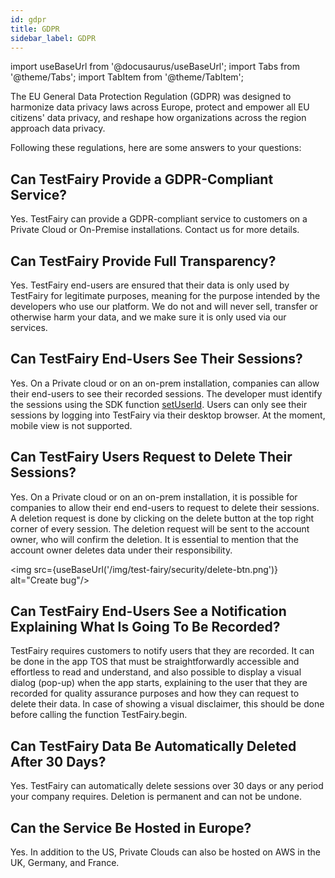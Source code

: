```yaml
---
id: gdpr
title: GDPR
sidebar_label: GDPR
---
```


import useBaseUrl from '@docusaurus/useBaseUrl';
import Tabs from '@theme/Tabs';
import TabItem from '@theme/TabItem';

The EU General Data Protection Regulation (GDPR) was designed to harmonize data privacy laws across Europe, protect and empower all EU citizens' data privacy, and reshape how organizations across the region approach data privacy.

Following these regulations, here are some answers to your questions:

## Can TestFairy Provide a GDPR-Compliant Service?

Yes. TestFairy can provide a GDPR-compliant service to customers on a Private Cloud or On-Premise installations. Contact us for more details.

## Can TestFairy Provide Full Transparency?

Yes. TestFairy end-users are ensured that their data is only used by TestFairy for legitimate purposes, meaning for the purpose intended by the developers who use our platform. We do not and will never sell, transfer or otherwise harm your data, and we make sure it is only used via our services.

## Can TestFairy End-Users See Their Sessions?

Yes. On a Private cloud or on an on-prem installation, companies can allow their end-users to see their recorded sessions. The developer must identify the sessions using the SDK function [setUserId](/test-fairy/sdk/identifying-users).
Users can only see their sessions by logging into TestFairy via their desktop browser. At the moment, mobile view is not supported.

## Can TestFairy Users Request to Delete Their Sessions?

Yes. On a Private cloud or on an on-prem installation, it is possible for companies to allow their end end-users to request to delete their sessions. A deletion request is done by clicking on the delete button at the top right corner of every session.
The deletion request will be sent to the account owner, who will confirm the deletion.
It is essential to mention that the account owner deletes data under their responsibility.

<img src={useBaseUrl('/img/test-fairy/security/delete-btn.png')} alt="Create bug"/>

## Can TestFairy End-Users See a Notification Explaining What Is Going To Be Recorded?

TestFairy requires customers to notify users that they are recorded. It can be done in the app TOS that must be straightforwardly accessible and effortless to read and understand, and also possible to display a visual dialog (pop-up) when the app starts, explaining to the user that they are recorded for quality assurance purposes and how they can request to delete their data.
In case of showing a visual disclaimer, this should be done before calling the function TestFairy.begin.

## Can TestFairy Data Be Automatically Deleted After 30 Days?

Yes. TestFairy can automatically delete sessions over 30 days or any period your company requires. Deletion is permanent and can not be undone.

## Can the Service Be Hosted in Europe?

Yes. In addition to the US, Private Clouds can also be hosted on AWS in the UK, Germany, and France.
